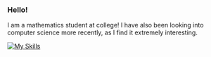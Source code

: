 ### Hello!

I am a mathematics student at college! I have also been looking into computer science more recently, as I find it extremely
interesting. 

[![My Skills](https://skillicons.dev/icons?i=py,latex,c)](https://skillicons.dev)

